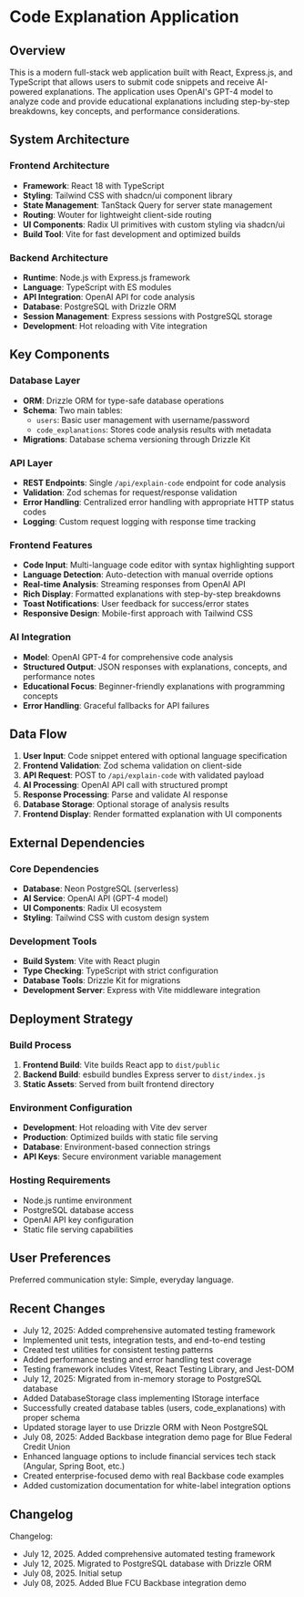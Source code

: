 # Code Explanation Application

## Overview

This is a modern full-stack web application built with React, Express.js, and TypeScript that allows users to submit code snippets and receive AI-powered explanations. The application uses OpenAI's GPT-4 model to analyze code and provide educational explanations including step-by-step breakdowns, key concepts, and performance considerations.

## System Architecture

### Frontend Architecture
- **Framework**: React 18 with TypeScript
- **Styling**: Tailwind CSS with shadcn/ui component library
- **State Management**: TanStack Query for server state management
- **Routing**: Wouter for lightweight client-side routing
- **UI Components**: Radix UI primitives with custom styling via shadcn/ui
- **Build Tool**: Vite for fast development and optimized builds

### Backend Architecture
- **Runtime**: Node.js with Express.js framework
- **Language**: TypeScript with ES modules
- **API Integration**: OpenAI API for code analysis
- **Database**: PostgreSQL with Drizzle ORM
- **Session Management**: Express sessions with PostgreSQL storage
- **Development**: Hot reloading with Vite integration

## Key Components

### Database Layer
- **ORM**: Drizzle ORM for type-safe database operations
- **Schema**: Two main tables:
  - `users`: Basic user management with username/password
  - `code_explanations`: Stores code analysis results with metadata
- **Migrations**: Database schema versioning through Drizzle Kit

### API Layer
- **REST Endpoints**: Single `/api/explain-code` endpoint for code analysis
- **Validation**: Zod schemas for request/response validation
- **Error Handling**: Centralized error handling with appropriate HTTP status codes
- **Logging**: Custom request logging with response time tracking

### Frontend Features
- **Code Input**: Multi-language code editor with syntax highlighting support
- **Language Detection**: Auto-detection with manual override options
- **Real-time Analysis**: Streaming responses from OpenAI API
- **Rich Display**: Formatted explanations with step-by-step breakdowns
- **Toast Notifications**: User feedback for success/error states
- **Responsive Design**: Mobile-first approach with Tailwind CSS

### AI Integration
- **Model**: OpenAI GPT-4 for comprehensive code analysis
- **Structured Output**: JSON responses with explanations, concepts, and performance notes
- **Educational Focus**: Beginner-friendly explanations with programming concepts
- **Error Handling**: Graceful fallbacks for API failures

## Data Flow

1. **User Input**: Code snippet entered with optional language specification
2. **Frontend Validation**: Zod schema validation on client-side
3. **API Request**: POST to `/api/explain-code` with validated payload
4. **AI Processing**: OpenAI API call with structured prompt
5. **Response Processing**: Parse and validate AI response
6. **Database Storage**: Optional storage of analysis results
7. **Frontend Display**: Render formatted explanation with UI components

## External Dependencies

### Core Dependencies
- **Database**: Neon PostgreSQL (serverless)
- **AI Service**: OpenAI API (GPT-4 model)
- **UI Components**: Radix UI ecosystem
- **Styling**: Tailwind CSS with custom design system

### Development Tools
- **Build System**: Vite with React plugin
- **Type Checking**: TypeScript with strict configuration
- **Database Tools**: Drizzle Kit for migrations
- **Development Server**: Express with Vite middleware integration

## Deployment Strategy

### Build Process
1. **Frontend Build**: Vite builds React app to `dist/public`
2. **Backend Build**: esbuild bundles Express server to `dist/index.js`
3. **Static Assets**: Served from built frontend directory

### Environment Configuration
- **Development**: Hot reloading with Vite dev server
- **Production**: Optimized builds with static file serving
- **Database**: Environment-based connection strings
- **API Keys**: Secure environment variable management

### Hosting Requirements
- Node.js runtime environment
- PostgreSQL database access
- OpenAI API key configuration
- Static file serving capabilities

## User Preferences

Preferred communication style: Simple, everyday language.

## Recent Changes

- July 12, 2025: Added comprehensive automated testing framework
- Implemented unit tests, integration tests, and end-to-end testing
- Created test utilities for consistent testing patterns
- Added performance testing and error handling test coverage
- Testing framework includes Vitest, React Testing Library, and Jest-DOM
- July 12, 2025: Migrated from in-memory storage to PostgreSQL database
- Added DatabaseStorage class implementing IStorage interface
- Successfully created database tables (users, code_explanations) with proper schema
- Updated storage layer to use Drizzle ORM with Neon PostgreSQL
- July 08, 2025: Added Backbase integration demo page for Blue Federal Credit Union
- Enhanced language options to include financial services tech stack (Angular, Spring Boot, etc.)
- Created enterprise-focused demo with real Backbase code examples
- Added customization documentation for white-label integration options

## Changelog

Changelog:
- July 12, 2025. Added comprehensive automated testing framework
- July 12, 2025. Migrated to PostgreSQL database with Drizzle ORM
- July 08, 2025. Initial setup
- July 08, 2025. Added Blue FCU Backbase integration demo